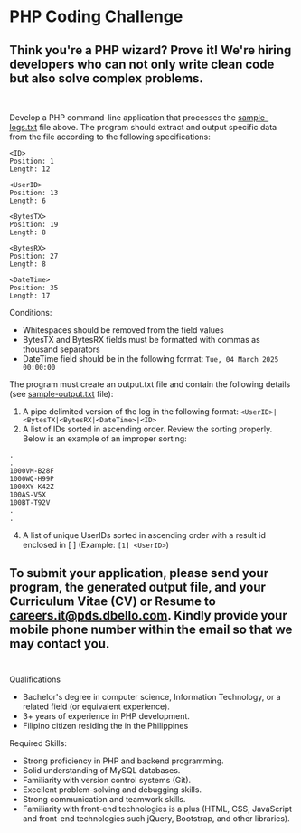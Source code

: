 # PHP Coding Challenge
## Think you're a PHP wizard? Prove it! We're hiring developers who can not only write clean code but also solve complex problems.<br/><br/>
###

Develop a PHP command-line application that processes the [sample-logs.txt](https://github.com/pdsc-ph/php-coding-challenge/blob/main/sample-log.txt) file above. The program should extract and output specific data from the file according to the following specifications:

```
<ID>
Position: 1
Length: 12

<UserID>
Position: 13
Length: 6

<BytesTX>
Position: 19
Length: 8

<BytesRX>
Position: 27
Length: 8

<DateTime>
Position: 35
Length: 17
```

Conditions:
* Whitespaces should be removed from the field values
* BytesTX and BytesRX fields must be formatted with commas as thousand separators
* DateTime field should be in the following format: ``Tue, 04 March 2025 00:00:00``

The program must create an output.txt file and contain the following details (see [sample-output.txt](https://github.com/pdsc-ph/php-coding-challenge/blob/main/sample-output.txt) file):
1. A pipe delimited version of the log in the following format: ``<UserID>|<BytesTX|<BytesRX|<DateTime>|<ID>``
2. A list of IDs sorted in ascending order. Review the sorting properly. Below is an example of an improper sorting:
```
.
.
1000VM-B28F
1000WQ-H99P
1000XY-K42Z
100AS-V5X
100BT-T92V
.
.
```
4. A list of unique UserIDs sorted in ascending order with a result id enclosed in [ ] (Example: ``[1] <UserID>``)

##
## To submit your application, please send your program, the generated output file, and your Curriculum Vitae (CV) or Resume to <ins>**careers.it@pds.dbello.com**</ins>. Kindly provide your mobile phone number within the email so that we may contact you.<br/><br/>

Qualifications
* Bachelor's degree in computer science, Information Technology, or a related field (or equivalent experience).
* 3+ years of experience in PHP development.
* Filipino citizen residing the in the Philippines

Required Skills:
* Strong proficiency in PHP and backend programming.
* Solid understanding of MySQL databases.
* Familiarity with version control systems (Git).
* Excellent problem-solving and debugging skills.
* Strong communication and teamwork skills.
* Familiarity with front-end technologies is a plus (HTML, CSS, JavaScript and front-end technologies such jQuery, Bootstrap, and other libraries).
